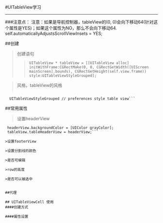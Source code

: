 #UITableView学习

---
###注意点：
    注意：如果是导航控制器，tableView的(0, 0)会向下移动64(针对这个属性是YES)；如果这个属性为NO，那么不会向下移动64. 
    self.automaticallyAdjustsScrollViewInsets = YES;

##创建
>创建语句
>>```UITableView * tableView = [[UITableView alloc] initWithFrame:CGRectMake(0, 0, CGRectGetWidth([UIScreen mainScreen].bounds), CGRectGetHeight(self.view.frame)) style:UITableViewStyleGrouped]; ```

>风格，tableView的风格
>>``` UITableViewStylePlain, // regular table view 
      UITableViewStyleGrouped // preferences style table view```


##常用属性
>设置headerView

``` UIView * headerView = [[UIView alloc] initWithFrame:CGRectMake(0, 0, CGRectGetWidth(self.view.frame), 200)]; 
 headerView.backgroundColor = [UIColor grayColor];
 tableView.tableHeaderView = headerView;```

>设置footerView

>设置分割线的颜色

>是否可编辑

>row的高度

>是否可以被选中


##代理

## UITableViewCell 使用
####创建方式

####属性设置